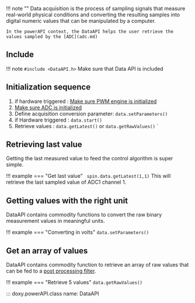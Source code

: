 !!! note ""
    Data acquisition is the process of sampling signals that measure real-world physical conditions and converting the resulting samples into digital numeric values that can be manipulated by a computer.

    In the powerAPI context, the DataAPI helps the user retrieve the values sampled by the [ADC](adc.md)

## Include

!!! note 
    ```
    #include <DataAPI.h>
    ```
    Make sure that Data API is included

## Initialization sequence 

1.  if hardware triggered : [Make sure PWM engine is initialized](pwm/#initialization-sequence)
2.  [Make sure ADC is initialized](adc/#initialization-sequence) 
2.  Define acquisition conversion parameter: `data.setParameters()`
3.  if Hardware triggered : `data.start()`
4.  Retrieve values : `data.getLatest()` or `data.getRawValues()`
`
## Retrieving last value

Getting the last measured value to feed the control algorithm is super simple. 

!!! example 
    === "Get last value"
        ``` 
            spin.data.getLatest(1,1)
        ```
        This will retrieve the last sampled value of ADC1 channel 1. 

## Getting values with the right unit

DataAPI contains commodity functions to convert the raw binary measurement values in meaningful units. 

!!! example 
    === "Converting in volts"
        ```data.setParameters()```

## Get an array of values

DataAPI contains commodity function to retrieve an array of raw values that can be fed to a [post processing filter](controlLibrary/controlLibrary/docs/use-filters).

!!! example 
    === "Retrieve 5 values"
        ```data.getRawValues()```

::: doxy.powerAPI.class
name: DataAPI